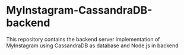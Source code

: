 # MyInstagram-CassandraDB-backend
This repository contains the backend server implementation of MyInstagram using CassandraDB as database and Node.js in backend
